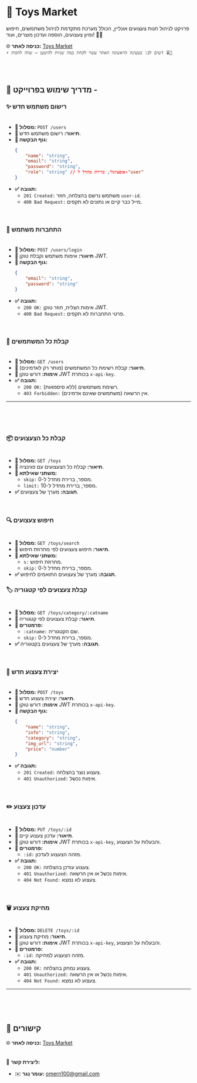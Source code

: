 # 🧸 Toys Market
פרויקט לניהול חנות צעצועים אונליין, הכולל מערכת מתקדמת לניהול משתמשים, חיפוש ומיון צעצועים, הוספה ועדכון מוצרים, ועוד! 🧸🎁  

🌐 **כניסה לאתר:** [Toys Market](https://toysmarket.onrender.com/)   
`⚡ שים לב: בטעינה הראשונה האתר עשוי לקחת כמה שניות להיטען – שווה לחכות! ⏳🚀`


<br><br>
 
## 👥 מדריך שימוש בפרוייקט -
### ✨ רישום משתמש חדש<br><br>
- **📌 מסלול:** `POST /users`
- **📝 תיאור:** רישום משתמש חדש.
- **📩 גוף הבקשה:**
  ```json
  {
      "name": "string",
      "email": "string",
      "password": "string",
      "role": "string" // אופציונלי, ברירת מחדל ל-"user"
  }
  ```
- **✅ תגובה:**
  - `201 Created:` משתמש נרשם בהצלחה, חוזר `user-id`.
  - `400 Bad Request:` מייל כבר קיים או נתונים לא תקפים.
<br><br><br>
### 🔐 התחברות משתמש<br><br>
- **📌 מסלול:** `POST /users/login`
- **📝 תיאור:** אימות משתמש וקבלת טוקן JWT.
- **📩 גוף הבקשה:**
  ```json
  {
      "email": "string",
      "password": "string"
  }
  ```
- **✅ תגובה:**
  - `200 OK:` אימות הצליח, חוזר טוקן JWT.
  - `400 Bad Request:` פרטי התחברות לא תקפים.
<br><br><br>
### 📜 קבלת כל המשתמשים<br><br>
- **📌 מסלול:** `GET /users`
- **📝 תיאור:** קבלת רשימת כל המשתמשים (מותר רק לאדמינים).
- **🔑 אימות:** דורש טוקן JWT בכותרת `x-api-key`.
- **✅ תגובה:**
  - `200 OK:` רשימת משתמשים (ללא סיסמאות).
  - `403 Forbidden:` אין הרשאה (משתמשים שאינם אדמינים).

---
<br><br><br>
### 📦 קבלת כל הצעצועים<br><br>
- **📌 מסלול:** `GET /toys`
- **📝 תיאור:** קבלת כל הצעצועים עם פגינציה.
- **🔎 משתני שאילתא:**
  - `skip:` מספר, ברירת מחדל ל-0.
  - `limit:` מספר, ברירת מחדל ל-10.
- **✅ תגובה:** מערך של צעצועים.
<br><br><br>
### 🔍 חיפוש צעצועים<br><br>
- **📌 מסלול:** `GET /toys/search`
- **📝 תיאור:** חיפוש צעצועים לפי מחרוזת חיפוש.
- **🔎 משתני שאילתא:**
  - `s:` מחרוזת חיפוש.
  - `skip:` מספר, ברירת מחדל ל-0.
- **✅ תגובה:** מערך של צעצועים התואמים לחיפוש.

### 🏷️ קבלת צעצועים לפי קטגוריה<br><br>
- **📌 מסלול:** `GET /toys/category/:catname`
- **📝 תיאור:** קבלת צעצועים לפי קטגוריה.
- **📌 פרמטרים:**
  - `:catname:` שם הקטגוריה.
  - `skip:` מספר, ברירת מחדל ל-0.
- **✅ תגובה:** מערך של צעצועים בקטגוריה.
<br><br><br>
### 🎁 יצירת צעצוע חדש<br><br>
- **📌 מסלול:** `POST /toys`
- **📝 תיאור:** יצירת צעצוע חדש.
- **🔑 אימות:** דורש טוקן JWT בכותרת `x-api-key`.
- **📩 גוף הבקשה:**
  ```json
  {
      "name": "string",
      "info": "string",
      "category": "string",
      "img_url": "string",
      "price": "number"
  }
  ```
- **✅ תגובה:**
  - `201 Created:` צעצוע נוצר בהצלחה.
  - `401 Unauthorized:` אימות נכשל.
<br><br><br>
### ✏️ עדכון צעצוע<br><br>
- **📌 מסלול:** `PUT /toys/:id`
- **📝 תיאור:** עדכון צעצוע קיים.
- **🔑 אימות:** דורש טוקן JWT בכותרת `x-api-key`, והבעלות על הצעצוע.
- **📌 פרמטרים:**
  - `:id:` מזהה הצעצוע לעדכון.
- **✅ תגובה:**
  - `200 OK:` צעצוע עודכן בהצלחה.
  - `401 Unauthorized:` אימות נכשל או אין הרשאה.
  - `404 Not Found:` צעצוע לא נמצא.
<br><br><br>
### 🗑️ מחיקת צעצוע<br><br>
- **📌 מסלול:** `DELETE /toys/:id`
- **📝 תיאור:** מחיקת צעצוע.
- **🔑 אימות:** דורש טוקן JWT בכותרת `x-api-key`, והבעלות על הצעצוע.
- **📌 פרמטרים:**
  - `:id:` מזהה הצעצוע למחיקה.
- **✅ תגובה:**
  - `200 OK:` צעצוע נמחק בהצלחה.
  - `401 Unauthorized:` אימות נכשל או אין הרשאה.
  - `404 Not Found:` צעצוע לא נמצא.

---
<br><br><br>
## 🔗 קישורים
🌐 **כניסה לאתר:** [Toys Market](https://toysmarket.onrender.com/)   
<br><br>
📩 **ליצירת קשר:**<br>
- ✉️ **עומר נגר:** [omern100@gmail.com](mailto:omern100@gmail.com)
